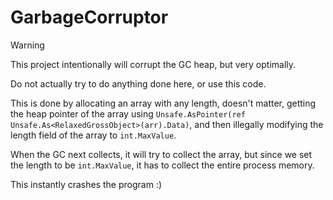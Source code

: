# GarbageCorruptor
>[!WARNING]
>This project intentionally will corrupt the GC heap, but very optimally.
>
>Do not actually try to do anything done here, or use this code.

This is done by allocating an array with any length, doesn't matter, getting the heap pointer of the array using `Unsafe.AsPointer(ref Unsafe.As<RelaxedGrossObject>(arr).Data)`, and then illegally modifying the length field of the array to `int.MaxValue`.

When the GC next collects, it will try to collect the array, but since we set the length to be `int.MaxValue`, it has to collect the entire process memory.

This instantly crashes the program :)
